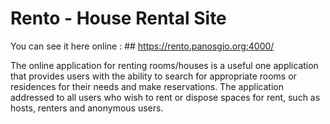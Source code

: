 # Rento - House Rental Site
You can see it here online : ## https://rento.panosgio.org:4000/

The online application for renting rooms/houses is a useful one application that provides users with the ability to search for appropriate
rooms or residences for their needs and make reservations. The application addressed to all users who wish to rent or dispose
spaces for rent, such as hosts, renters and anonymous users.
